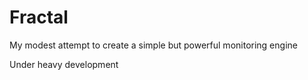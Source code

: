 # Fractal

My modest attempt to create a simple but powerful monitoring engine

Under heavy development 
